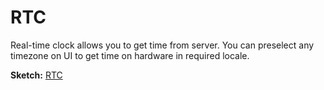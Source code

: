 # RTC

Real-time clock allows you to get time from server. You can preselect any timezone on UI to get time on hardware in required locale.

**Sketch:** [RTC](https://github.com/blynkkk/blynk-library/blob/master/examples/Widgets/RTC/RTC.ino)

